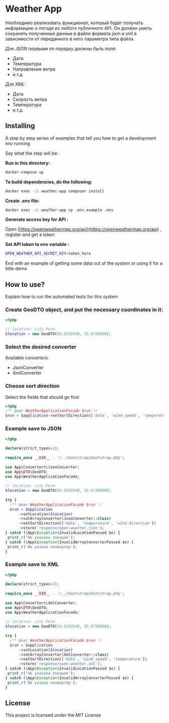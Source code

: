 
# Weather App

Необходимо реализовать функционал, который будет получать информацию о
погоде из любого публичного API. Он должен уметь сохранять полученные данные в файле формата json и xml в зависимости от переданного в него параметра типа файла.

*Для JSON первыми по порядку должны быть поля:*

 - Дата
 - Температура
 - Направление ветра
 - и.т.д

*Для XML:*

 - Дата
 - Скорость ветра
 - Температура
 - и.т.д


## Installing

A step by step series of examples that tell you how to get a development env running

Say what the step will be:

**Run in this directory:**
```bash
docker-compose up
```

**To build dependencies, do the following:**
```bash
docker exec -it weather-app composer install
```

**Create .env file:**

```bash
docker exec -it weather-app cp .env.example .env
```
**Generate access key for API :**

Open [https://openweathermap.org/api](https://openweathermap.org/api) , register and get a token

**Set API token to env variable :**
```bash
OPEN_WEATHER_API_SECRET_KEY=token_here
```


End with an example of getting some data out of the system or using it for a little demo

## How to use?

Explain how to run the automated tests for this system

### Create GeoDTO object, and put the necessary coordinates in it:

```php
<?php

// location: city Perm  
$location = new GeoDTO(58.0192548, 55.6738898);
```


### Select the desired converter

Available converters:

 - JsonConverter
 - XmlConverter

### Choose sort direction

Select the fields that should go first
```php
<?php
/** @var WeatherApplicationFacade $run */  
$run = $application->setSortDirection(['date', 'wind_speed', 'temperature']);
```

### Example save to JSON

```php
<?php  
  
declare(strict_types=1);  
  
require_once __DIR__ . '/../bootstrap/bootstrap.php';  
  
use App\Converters\JsonConverter;  
use App\DTO\GeoDTO;  
use App\WeatherApplicationFacade;  
  
// location: city Perm  
$location = new GeoDTO(58.0192548, 55.6738898);  
  
try {  
  /** @var WeatherApplicationFacade $run */  
  $run = $application  
	  ->setLocation($location)  
	  ->setArrayConverter(JsonConverter::class)  
	  ->setSortDirection(['date', 'temperature', 'wind_direction'])  
	  ->store('response/open-weather.json');  
} catch (\App\Exception\InvalidLocationPassed $e) {  
 print_r('Не указана локация');  
} catch (\App\Exception\InvalidArrayConverterPassed $e) {  
 print_r('Не указан конвертер');  
}
```

### Example save to XML
```php
<?php  
  
declare(strict_types=1);  
  
require_once __DIR__ . '/../bootstrap/bootstrap.php';  
  
use App\Converters\XmlConverter;  
use App\DTO\GeoDTO;  
use App\WeatherApplicationFacade;  
  
// location: city Perm  
$location = new GeoDTO(58.0192548, 55.6738898);  
  
try {  
  /** @var WeatherApplicationFacade $run */  
  $run = $application  
	  ->setLocation($location)  
	  ->setArrayConverter(XmlConverter::class)  
	  ->setSortDirection(['date', 'wind_speed', 'temperature'])  
	  ->store('response/open-weather.xml');  
} catch (\App\Exception\InvalidLocationPassed $e) {  
 print_r('Не указана локация');  
} catch (\App\Exception\InvalidArrayConverterPassed $e) {  
 print_r('Не указан конвертер');  
}
```



## License

This project is licensed under the MIT License